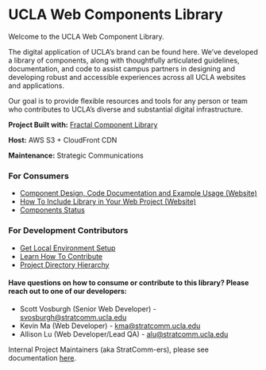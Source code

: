 # UCLA Web Components Library

Welcome to the UCLA Web Component Library.

The digital application of UCLA’s brand can be found here. We’ve developed a library of components, along with thoughtfully articulated guidelines, documentation, and code to assist campus partners in designing and developing robust and accessible experiences across all UCLA websites and applications.

Our goal is to provide flexible resources and tools for any person or team who contributes to UCLA’s diverse and substantial digital infrastructure.

**Project Built with:** [Fractal Component Library](https://fractal.build/)

**Host:** AWS S3 + CloudFront CDN

**Maintenance:** Strategic Communications

### For Consumers
- [Component Design, Code Documentation and Example Usage (Website)](https://webcomponents.ucla.edu/)
- [How To Include Library in Your Web Project (Website)](https://webcomponents.ucla.edu/build/1.0.0-beta.7/docs/installation/download.html)
- [Components Status](./docs/consumers/componentStatus.md)

### For Development Contributors
- [Get Local Environment Setup](./docs/contributors/getSetup.md)
- [Learn How To Contribute](./docs/contributors/howToContribute.md)
- [Project Directory Hierarchy](./docs/contributors/projectHierarchy.md)

#### Have questions on how to consume or contribute to this library? Please reach out to one of our developers:
- Scott Vosburgh (Senior Web Developer) - svosburgh@stratcomm.ucla.edu
- Kevin Ma (Web Developer) - kma@stratcomm.ucla.edu
- Allison Lu (Web Developer/Lead QA) - alu@stratcomm.ucla.edu

Internal Project Maintainers (aka StratComm-ers), please see documentation [here](./docs/internal/tableofcontents.md).
